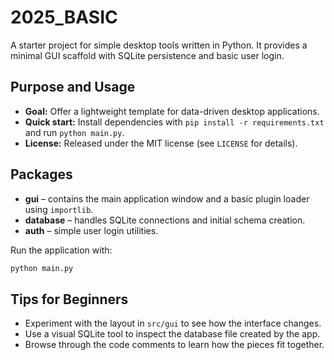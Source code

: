 # 2025_BASIC

A starter project for simple desktop tools written in Python. It provides a minimal GUI scaffold with SQLite persistence and basic user login.

## Purpose and Usage

* **Goal:** Offer a lightweight template for data-driven desktop applications.
* **Quick start:** Install dependencies with `pip install -r requirements.txt` and run `python main.py`.
* **License:** Released under the MIT license (see `LICENSE` for details).

## Packages

- **gui** – contains the main application window and a basic plugin loader using `importlib`.
- **database** – handles SQLite connections and initial schema creation.
- **auth** – simple user login utilities.

Run the application with:

```bash
python main.py
```

## Tips for Beginners

- Experiment with the layout in `src/gui` to see how the interface changes.
- Use a visual SQLite tool to inspect the database file created by the app.
- Browse through the code comments to learn how the pieces fit together.

